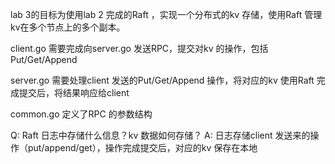 lab 3的目标为使用lab 2 完成的Raft ，实现一个分布式的kv 存储，使用Raft 管理kv在多个节点上的多个副本。

client.go 需要完成向server.go 发送RPC，提交对kv 的操作，包括Put/Get/Append

server.go 需要处理client 发送的Put/Get/Append 操作，将对应的kv 使用Raft 完成提交后，将结果响应给client

common.go 定义了RPC 的参数结构

Q: Raft 日志中存储什么信息？kv 数据如何存储？
A: 日志存储client 发送来的操作（put/append/get），操作完成提交后，对应的kv 保存在本地

